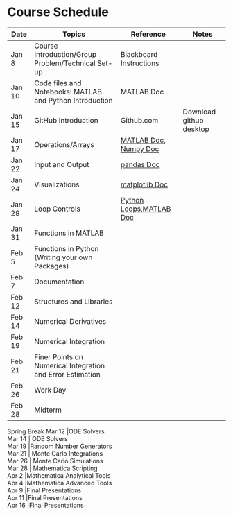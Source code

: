 # Course Schedule

|Date |	Topics | Reference | Notes |
|-----| -----|-----|-----|
|Jan 8 | Course Introduction/Group Problem/Technical Set-up |Blackboard Instructions | |
|Jan 10 |	Code files and Notebooks: MATLAB and Python Introduction | MATLAB Doc	| |
|Jan 15	| GitHub Introduction |	Github.com	| Download github desktop |
|Jan 17	| Operations/Arrays	| [MATLAB Doc](http://www.mathworks.com/help/matlab/), [Numpy Doc](https://docs.scipy.org/doc/) | |	
|Jan 22	| Input and Output	| [pandas Doc](http://pandas.pydata.org/pandas-docs/stable/) | |	
|Jan 24	| Visualizations		| [matplotlib Doc](https://matplotlib.org/users/pyplot_tutorial.html) | |
|Jan 29 | Loop Controls | [Python Loops](https://docs.python.org/3/tutorial/controlflow.html),[MATLAB Doc](http://www.mathworks.com/help/matlab/)| |		
|Jan 31 |	Functions in MATLAB | | |		
|Feb 5 | Functions in Python (Writing your own Packages) | | |
|Feb 7 | Documentation
Feb 12 |Structures and Libraries		
Feb 14 |Numerical Derivatives		
Feb 19 |Numerical Integration		
Feb 21 | Finer Points on Numerical Integration and Error Estimation		
Feb 26 |Work Day		
Feb 28| Midterm		
Spring Break
Mar 12 |ODE Solvers		
Mar 14 | ODE Solvers		
Mar 19 |Random Number Generators		
Mar 21 | Monte Carlo Integrations		
Mar 26 | Monte Carlo Simulations		
Mar 28 | Mathematica Scripting		
Apr 2	|Mathematica Analytical Tools		
Apr 4	|Mathematica Advanced Tools		
Apr 9	|Final Presentations		
Apr 11	|Final Presentations		
Apr 16	|Final Presentations		
